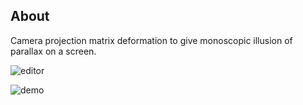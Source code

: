 ## About

Camera projection matrix deformation to give monoscopic illusion of parallax on a screen.

![editor](Resources/Images/1606396698_parallax-screen-demo-1.gif)

![demo](Resources/Images/1606396704_parallax-screen-demo-2.gif)

